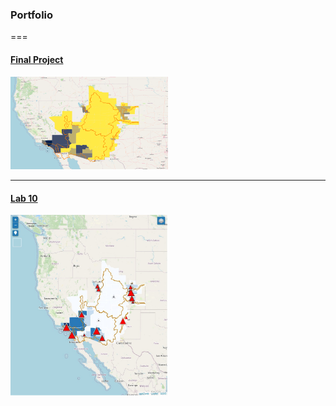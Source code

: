 ### Portfolio
===

#### [Final Project](../finalproj/index.md) <br/>
<img src="../images/thumbnail.png" width = "50%" height = "50%"/>

---

#### [Lab 10](../LAB10/index.html) <br/>
<img src="../images/lab 10 thumb.jpg" width = "50%" height = "50%"/>
